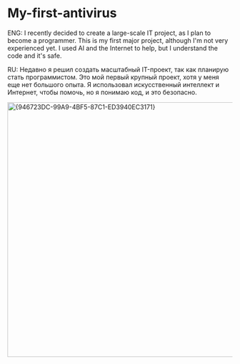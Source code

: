 # My-first-antivirus
ENG: I recently decided to create a large-scale IT project, as I plan to become a programmer. This is my first major project, although I'm not very experienced yet. I used AI and the Internet to help, but I understand the code and it's safe.	

RU:  Недавно я решил создать масштабный IT-проект, так как планирую стать программистом. Это мой первый крупный проект, хотя у меня еще нет большого опыта. Я использовал искусственный интеллект и Интернет, чтобы помочь, но я понимаю код, и это безопасно.

<img width="770" height="571" alt="{946723DC-99A9-4BF5-87C1-ED3940EC3171}" src="https://github.com/user-attachments/assets/0dcccf9f-2ee0-467e-a023-3f87b8e210af" />
